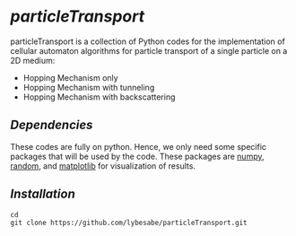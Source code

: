 # ***particleTransport***
particleTransport is a collection of Python codes for the implementation of cellular automaton algorithms for particle transport of a single particle on a 2D medium:
* Hopping Mechanism only
* Hopping Mechanism with tunneling
* Hopping Mechanism with backscattering

## ***Dependencies***
These codes are fully on python. Hence, we only need some specific packages that will be used by the code. These packages are <a href = "https://numpy.org" target = "_blank">numpy</a>, <a href = "https://docs.python.org/3/library/random.html" target = "_blank">random</a>, and <a href = "https://pytorch.org" target = "_blank">matplotlib</a> for visualization of results.

## ***Installation***
```
cd
git clone https://github.com/lybesabe/particleTransport.git
```
